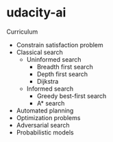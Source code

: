 # udacity-ai

Curriculum

* Constrain satisfaction problem
* Classical search
  * Uninformed search
    * Breadth first search
    * Depth first search
    * Dijkstra
  * Informed search
    * Greedy best-first search
    * A* search
* Automated planning
* Optimization problems
* Adversarial search
* Probabilistic models   